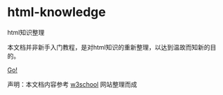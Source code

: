 # html-knowledge
html知识整理
 
本文档并非新手入门教程，是对html知识的重新整理，以达到温故而知新的目的。

[Go!](list.md)


声明：本文档内容参考 <a href="http://www.w3school.com.cn/" target="_blank">w3school</a> 网站整理而成